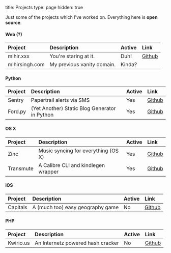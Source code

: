 title: Projects
type: page
hidden: true

Just some of the projects which I've worked on. Everything here is __open source__.

#### Web (?)
| Project | Description | Active | Link |
|:-|:-|:-|:-|
| mihir.xxx | You're staring at it. | <span class="label label-success">Duh!</span> | [Github](http://citruspi.github.com/mihir.xxx) |
| mihirsingh.com | My previous vanity domain. | <span class="label label-warning">Kinda?</span> |  |

#### Python

| Project | Description | Active | Link |
|:-|:-|:-|:-|
| Sentry | Papertrail alerts via SMS | <span class="label label-success">Yes</span> | [Github](http://citruspi.github.com/Sentry) |
| Ford.py | (Yet Another) Static Blog Generator in Python | <span class="label label-success">Yes</span> | [Github](http://citruspi.github.com/ford.py) | 
  

#### OS X

| Project | Description | Active | Link |
|:-|:-|:-|:-|
| Zinc | Music syncing for everything (OS X) | <span class="label label-success">Yes</span> | [Github](http://citruspi.github.com/Zinc) |
| Transmute | A Calibre CLI and kindlegen wrapper | <span class="label label-success">Yes</span> | [Github](http://citruspi.github.com/Transmute) |

  
#### iOS

| Project | Description | Active | Link |
|:-|:-|:-|:-|
| Capitals | A (much too) easy geography game | <span class="label label-important">No</span> | [Github](http://citruspi.github.com/Capitals) |

  
#### PHP
| Project | Description | Active | Link |
|:-|:-|:-|:-|
| Kwirio.us | An Internetz powered hash cracker | <span class="label label-important">No</span> | [Github](http://citruspi.github.com/Kwirio.us) |